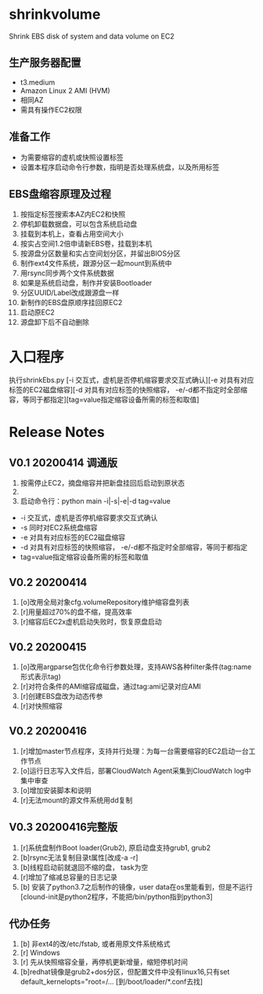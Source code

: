 # shrinkvolume
Shrink EBS disk of system and data volume on EC2

## 生产服务器配置
- t3.medium
- Amazon Linux 2 AMI (HVM)
- 相同AZ
- 需具有操作EC2权限

## 准备工作
- 为需要缩容的虚机或快照设置标签
- 设置本程序启动命令行参数，指明是否处理系统盘，以及所用标签

## EBS盘缩容原理及过程
1. 按指定标签搜索本AZ内EC2和快照
1. 停机卸载数据盘，可以包含系统启动盘
1. 挂载到本机上，查看占用空间大小
1. 按实占空间1.2倍申请新EBS卷，挂载到本机
1. 按源盘分区数量和实占空间划分区，并留出BIOS分区
1. 制作ext4文件系统，跟源分区一起mount到系统中
1. 用rsync同步两个文件系统数据
1. 如果是系统启动盘，制作并安装Bootloader
1. 分区UUID/Label改成跟源盘一样
1. 新制作的EBS盘原顺序挂回原EC2
1. 启动原EC2
1. 源盘卸下后不自动删除

# 入口程序
执行shrinkEbs.py [-i 交互式，虚机是否停机缩容要求交互式确认][-e 对具有对应标签的EC2磁盘缩容][-d 对具有对应标签的快照缩容， -e/-d都不指定时全部缩容，等同于都指定][tag=value指定缩容设备所需的标签和取值]

# Release Notes

## V0.1 20200414 调通版
1. 按需停止EC2，摘盘缩容并把新盘挂回后启动到原状态
1. 
1. 启动命令行：python main -i|-s|-e|-d tag=value
* -i 交互式，虚机是否停机缩容要求交互式确认
* -s 同时对EC2系统盘缩容
* -e 对具有对应标签的EC2磁盘缩容
* -d 对具有对应标签的快照缩容， -e/-d都不指定时全部缩容，等同于都指定
* tag=value指定缩容设备所需的标签和取值

## V0.2 20200414 
1. [o]改用全局对象cfg.volumeRepository维护缩容盘列表 
2. [r]用量超过70%的盘不缩，提高效率
3. [r]缩容后EC2x虚机启动失败时，恢复原盘启动

## V0.2 20200415
1. [o]改用argparse包优化命令行参数处理，支持AWS各种filter条件(tag:name形式表示tag)
1. [r]对符合条件的AMI缩容成磁盘，通过tag:ami记录对应AMI
1. [r]创建EBS盘改为动态传参
1. [r]对快照缩容

## V0.2 20200416
1. [r]增加master节点程序，支持并行处理：为每一台需要缩容的EC2启动一台工作节点
1. [o]运行日志写入文件后，部署CloudWatch Agent采集到CloudWatch log中集中审查
1. [o]增加安装脚本和说明
1. [r]无法mount的源文件系统用dd复制

## V0.3 20200416完整版
1. [r]系统盘制作Boot loader(Grub2), 原启动盘支持grub1, grub2
1. [b]rsync无法复制目录t属性[改成-a -r]
1. [b]线程启动前就退回不缩的盘， task为空
1. [r]增加了缩减总容量的日志记录
1. [b] 安装了python3.7之后制作的镜像，user data在os里能看到，但是不运行[clound-init是python2程序，不能把/bin/python指到python3]

## 代办任务
1. [b] 非ext4的改/etc/fstab, 或者用原文件系统格式
1. [r] Windows
1. [r] 先从快照缩容全量，再停机更新增量，缩短停机时间
1. [b]redhat镜像是grub2+dos分区，但配置文件中没有linux16,只有set default_kernelopts="root=/... [到/boot/loader/*.conf去找]
